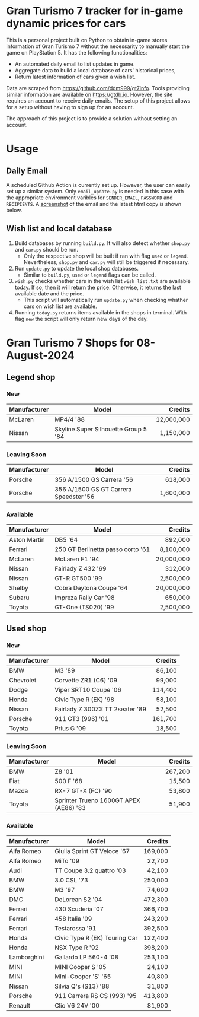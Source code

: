 # Gran Turismo 7 tracker for in-game dynamic prices for cars

This is a personal project built on Python to obtain in-game stores information of Gran Turismo 7 without the necessarity to manually start the game on PlayStation 5. It has the following functionalities:

- An automated daily email to list updates in game.
- Aggregate data to build a local database of cars' historical prices,
- Return latest information of cars given a wish list.

Data are scraped from https://github.com/ddm999/gt7info. Tools providing similar information are available on https://gtdb.io. However, the site requires an account to receive daily emails. The setup of this project allows for a setup without having to sign up for an account.

The approach of this project is to provide a solution without setting an account.

# Usage

## Daily Email

A scheduled Github Action is currently set up. However, the user can easily set up a similar system. Only `email_update.py` is needed in this case with the appropriate environment varibles for `SENDER_EMAIL`, `PASSWORD` and `RECIPIENTS`. A [screenshot](https://raw.githubusercontent.com/marcohoucheng/Gran-Turismo-7-Price-Tracker/main/data/email_screenshot.png) of the email and the latest html copy is shown below.

## Wish list and local database

1. Build databases by running `build.py`. It will also detect whether `shop.py` and `car.py` should be run.
    - Only the respective shop will be built if ran with flag `used` or `legend`. Nevertheless, `shop.py` and `car.py` will still be triggered if necessary.
2. Run `update.py` to update the local shop databases.
    - Similar to `build.py`, `used` or `legend` flags can be called.
3. `wish.py` checks whether cars in the wish list `wish_list.txt` are available today. If so, then it will return the price. Otherwise, it returns the last available date and the price.
    - This script will automatically run `update.py` when checking whather cars on wish list are available.
4. Running `today.py` returns items available in the shops in terminal. With flag `new` the script will only return new days of the day.


# Gran Turismo 7 Shops for 08-August-2024



## Legend shop

### New
 | Manufacturer | Model | Credits |
 | --- | --- | --: |
|McLaren|MP4/4 '88|12,000,000|
|Nissan|Skyline Super Silhouette Group 5 '84|1,150,000|

### Leaving Soon
 | Manufacturer | Model | Credits |
 | --- | --- | --: |
|Porsche|356 A/1500 GS Carrera '56|618,000|
|Porsche|356 A/1500 GS GT Carrera Speedster '56|1,600,000|

### Available
 | Manufacturer | Model | Credits |
 | --- | --- | --: |
|Aston Martin|DB5 '64|892,000|
|Ferrari|250 GT Berlinetta passo corto '61|8,100,000|
|McLaren|McLaren F1 '94|20,000,000|
|Nissan|Fairlady Z 432 '69|312,000|
|Nissan|GT-R GT500 '99|2,500,000|
|Shelby|Cobra Daytona Coupe '64|20,000,000|
|Subaru|Impreza Rally Car '98|650,000|
|Toyota|GT-One (TS020) '99|2,500,000|


## Used shop

### New
 | Manufacturer | Model | Credits |
 | --- | --- | --: |
|BMW|M3 '89|86,100|
|Chevrolet|Corvette ZR1 (C6) '09|99,000|
|Dodge|Viper SRT10 Coupe '06|114,400|
|Honda|Civic Type R (EK) '98|58,100|
|Nissan|Fairlady Z 300ZX TT 2seater '89|52,500|
|Porsche|911 GT3 (996) '01|161,700|
|Toyota|Prius G '09|18,500|

### Leaving Soon
 | Manufacturer | Model | Credits |
 | --- | --- | --: |
|BMW|Z8 '01|267,200|
|Fiat|500 F '68|15,500|
|Mazda|RX-7 GT-X (FC) '90|53,800|
|Toyota|Sprinter Trueno 1600GT APEX (AE86) '83|51,900|

### Available
 | Manufacturer | Model | Credits |
 | --- | --- | --: |
|Alfa Romeo|Giulia Sprint GT Veloce '67|169,000|
|Alfa Romeo|MiTo '09|22,700|
|Audi|TT Coupe 3.2 quattro '03|42,100|
|BMW|3.0 CSL '73|250,000|
|BMW|M3 '97|74,600|
|DMC|DeLorean S2 '04|472,300|
|Ferrari|430 Scuderia '07|366,700|
|Ferrari|458 Italia '09|243,200|
|Ferrari|Testarossa '91|392,500|
|Honda|Civic Type R (EK) Touring Car|122,400|
|Honda|NSX Type R '92|398,200|
|Lamborghini|Gallardo LP 560-4 '08|253,100|
|MINI|MINI Cooper S '05|24,100|
|MINI|Mini-Cooper 'S' '65|40,800|
|Nissan|Silvia Q's (S13) '88|31,800|
|Porsche|911 Carrera RS CS (993) '95|413,800|
|Renault|Clio V6 24V '00|81,900|
